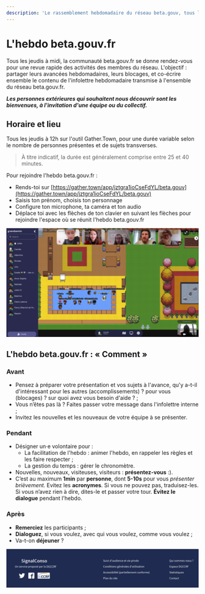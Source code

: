 ```yaml
---
description: 'Le rassemblement hebdomadaire du réseau beta.gouv, tous les jeudis à midi !'
---
```


# L'hebdo beta.gouv.fr

Tous les jeudis à midi, la communauté beta.gouv.fr se donne rendez-vous pour une revue rapide des activités des membres du réseau. L'objectif : partager leurs avancées hebdomadaires, leurs blocages, et co-écrire ensemble le contenu de l'infolettre hebdomadaire transmise à l'ensemble du réseau beta.gouv.fr.

_**Les personnes extérieures qui souhaitent nous découvrir sont les bienvenues, à l'invitation d'une équipe ou du collectif.**_

## Horaire et lieu

Tous les jeudis à 12h sur l'outil Gather.Town, pour une durée variable selon le nombre de personnes présentes et de sujets transverses. 

> À titre indicatif, la durée est généralement comprise entre 25 et 40 minutes.

Pour rejoindre l'hebdo beta.gouv.fr : 

* Rends-toi sur [https://gather.town/app/jztgra1ioCseFdYL/beta.gouv](https://gather.town/app/jztgra1ioCseFdYL/beta.gouv)
* Saisis ton prénom, choisis ton personnage
* Configure ton microphone, ta caméra et ton audio 
* Déplace toi avec les flèches de ton clavier en suivant les flèches pour rejoindre l'espace où se réunit l'hebdo beta.gouv.fr

![L&apos;hebdo beta.gouv sur Gather.Town](../../../.gitbook/assets/image%20%2814%29%20%281%29%20%281%29.png)

## L'hebdo beta.gouv.fr :  « Comment »

### Avant

* Pensez à préparer votre présentation et vos sujets à l'avance, qu'y a-t-il d'intéressant pour les autres \(accomplissements\) ? pour vous \(blocages\) ? sur quoi avez vous besoin d'aide ? ;
* Vous n’êtes pas là ? Faites passer votre message dans l'infolettre interne ;
* Invitez les nouvelles et les nouveaux de votre équipe à se présenter.

### Pendant

* Désigner un·e volontaire pour : 
  * La facilitation de l'hebdo :  animer l'hebdo, en rappeler les règles et les faire respecter ;
  * La gestion du temps : gérer le chronomètre.
* Nouvelles, nouveaux, visiteuses, visiteurs : **présentez-vous** :\).
* C’est au maximum **1min** par **personne**, dont **5-10s** pour vous _présenter brièvement._ Evitez les **acronymes**. Si vous ne pouvez pas, traduisez-les. Si vous n’avez rien à dire, dites-le et passer votre tour. **Évitez le dialogue** pendant l'hebdo.

### Après

* **Remerciez** les participants ;
* **Dialoguez**, si vous voulez, avec qui vous voulez, comme vous voulez ;
* Va-t-on **déjeuner** ?



![Avant mars 2020, nous organisions chaque semaine un Stand-up dans nos locaux](../../../.gitbook/assets/image%20%2814%29%20%282%29.png)

